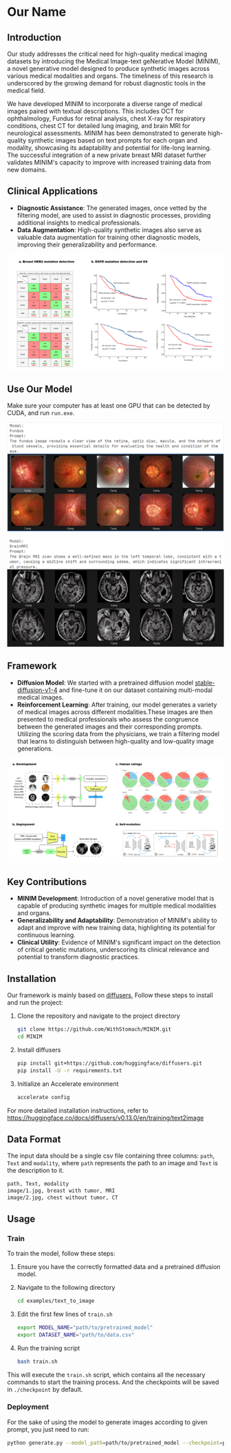 # Our Name

## Introduction

Our study addresses the critical need for high-quality medical imaging datasets by introducing the Medical Image-text geNeratIve Model (MINIM), a novel generative model designed to produce synthetic images across various medical modalities and organs. The timeliness of this research is underscored by the growing demand for robust diagnostic tools in the medical field.

We have developed MINIM to incorporate a diverse range of medical images paired with textual descriptions. This includes OCT for ophthalmology, Fundus for retinal analysis, chest X-ray for respiratory conditions, chest CT for detailed lung imaging, and brain MRI for neurological assessments. MINIM has been demonstrated to generate high-quality synthetic images based on text prompts for each organ and modality, showcasing its adaptability and potential for life-long learning. The successful integration of a new private breast MRI dataset further validates MINIM's capacity to improve with increased training data from new domains.

## Clinical Applications

- **Diagnostic Assistance**: The generated images, once vetted by the filtering model, are used to assist in diagnostic processes, providing additional insights to medical professionals.
- **Data Augmentation**: High-quality synthetic images also serve as valuable data augmentation for training other diagnostic models, improving their generalizability and performance.

![clinical](./pic/clinical.png)

## Use Our Model

Make sure your computer has at least one GPU that can be detected by CUDA, and run `run.exe`.

![example1](./pic/example1.png)

![example2](./pic/example2.png)

## Framework

- **Diffusion Model**: We started with a pretrained diffusion model [stable-diffusion-v1-4](https://github.com/CompVis/stable-diffusion/blob/main/Stable_Diffusion_v1_Model_Card.md) and fine-tune it on our dataset containing multi-modal medical images.
- **Reinforcement Learning**: After training, our model generates a variety of medical images across different modalities.These images are then presented to medical professionals who assess the congruence between the generated images and their corresponding prompts. Utilizing the scoring data from the physicians, we train a filtering model that learns to distinguish between high-quality and low-quality image generations.

![framework](./pic/framework.png)

## Key Contributions
- **MINIM Development**: Introduction of a novel generative model that is capable of producing synthetic images for multiple medical modalities and organs.
- **Generalizability and Adaptability**: Demonstration of MINIM's ability to adapt and improve with new training data, highlighting its potential for continuous learning.
- **Clinical Utility**: Evidence of MINIM's significant impact on the detection of critical genetic mutations, underscoring its clinical relevance and potential to transform diagnostic practices.

## Installation

Our framework is mainly based on [diffusers](https://github.com/huggingface/diffusers.git),
Follow these steps to install and run the project:

1. Clone the repository and navigate to the project directory

    ```bash
    git clone https://github.com/WithStomach/MINIM.git
    cd MINIM
    ```

2. Install diffusers

    ```bash
    pip install git+https://github.com/huggingface/diffusers.git
    pip install -U -r requirements.txt
    ```

3. Initialize an Accelerate environment

    ```bash
    accelerate config
    ```

For more detailed installation instructions, refer to <https://huggingface.co/docs/diffusers/v0.13.0/en/training/text2image>

## Data Format

The input data should be a single csv file containing three columns: `path`, `Text` and `modality`, where `path` represents the path to an image and `Text` is the description to it.

```csv
path, Text, modality
image/1.jpg, breast with tumor, MRI
image/2.jpg, chest without tumor, CT
```

## Usage

### Train

To train the model, follow these steps:

1. Ensure you have the correctly formatted data and a pretrained diffusion model.

2. Navigate to the following directory

    ```bash
    cd examples/text_to_image
    ```

3. Edit the first few lines of `train.sh`

    ```bash
    export MODEL_NAME="path/to/pretrained_model"
    export DATASET_NAME="path/to/data.csv"
    ```

4. Run the training script

    ```bash
    bash train.sh
    ```

This will execute the `train.sh` script, which contains all the necessary commands to start the training process. And the checkpoints will be saved in `./checkpoint` by default.

### Deployment

For the sake of using the model to generate images according to given prompt, you just need to run:

```bash
python generate.py --model_path=path/to/pretrained_model --checkpoint=path/to/checkpoint/unet --prompt=prompt --output_dir=output/
```
